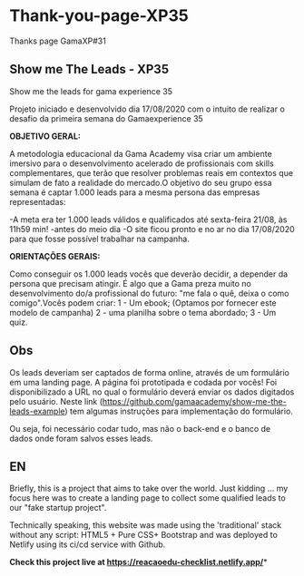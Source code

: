 # Thank-you-page-XP35
Thanks page GamaXP#31


## Show me The Leads - XP35
Show me the leads for gama experience 35

Projeto iniciado e desenvolvido dia 17/08/2020 com o intuito de realizar o desafio da primeira semana do Gamaexperience 35

**OBJETIVO GERAL:** 

A metodologia educacional da Gama Academy visa criar um ambiente imersivo para o desenvolvimento acelerado de profissionais com skills complementares, que terão que resolver problemas reais em contextos que simulam de fato a realidade do mercado.O objetivo do seu grupo essa semana é captar 1.000 leads para a mesma persona das empresas representadas:

-A meta era ter 1.000 leads válidos e qualificados até sexta-feira 21/08, às 11h59 min! -antes do meio dia -O site ficou pronto e no ar no dia 17/08/2020 para que fosse possível trabalhar na campanha.

**ORIENTAÇÕES GERAIS:**

Como conseguir os 1.000 leads vocês que deverão decidir, a depender da persona que precisam atingir. É algo que a Gama preza muito no desenvolvimento do/a profissional do futuro: "me fala o quê, deixa o como comigo".Vocês podem criar: 1 - Um ebook; (Optamos por fornecer este modelo de campanha) 2 - uma planilha sobre o tema abordado; 3 - Um quiz.

## Obs

Os leads deveriam ser captados de forma online, através de um formulário em uma landing page. A página foi prototipada e codada por vocês! Foi disponibilizado a URL no qual o formulário deverá enviar os dados digitados pelo usuário. Neste link (https://github.com/gamaacademy/show-me-the-leads-example) tem algumas instruções para implementação do formulário.

Ou seja, foi necessário codar tudo, mas não o back-end e o banco de dados onde foram salvos esses leads.

## EN

Briefly, this is a project that aims to take over the world. Just kidding ... my focus here was to create a landing page to collect some qualified leads to our "fake startup project".

Technically speaking, this website was made using the 'traditional' stack without any script: HTML5 + Pure CSS+ Bootstrap and was deployed to Netlify using its ci/cd service with Github.

**Check this project live at https://reacaoedu-checklist.netlify.app/***
